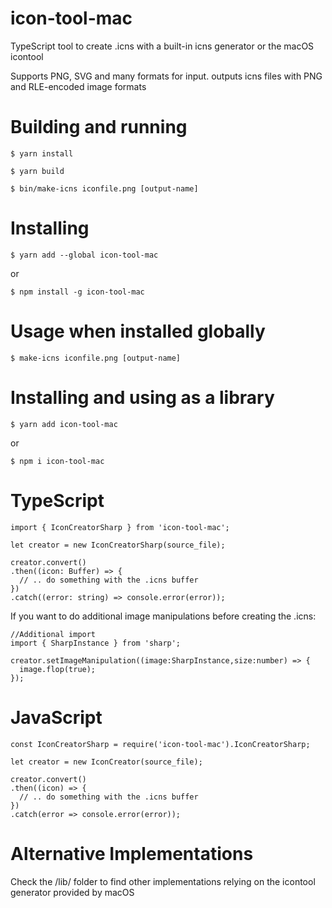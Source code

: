 icon-tool-mac
======

TypeScript tool to create .icns with a built-in icns generator or the macOS icontool

Supports PNG, SVG and many formats for input. outputs icns files with PNG and RLE-encoded image formats

# Building and running

`$ yarn install`

`$ yarn build`

`$ bin/make-icns iconfile.png [output-name]`

# Installing

`$ yarn add --global icon-tool-mac`

or

`$ npm install -g icon-tool-mac`

# Usage when installed globally

`$ make-icns iconfile.png [output-name]`

# Installing and using as a library

`$ yarn add icon-tool-mac`

or

`$ npm i icon-tool-mac`

# TypeScript

```
import { IconCreatorSharp } from 'icon-tool-mac';

let creator = new IconCreatorSharp(source_file);

creator.convert()
.then((icon: Buffer) => {
  // .. do something with the .icns buffer
})
.catch((error: string) => console.error(error));
```
If you want to do additional image manipulations before creating the .icns:

```
//Additional import
import { SharpInstance } from 'sharp';

creator.setImageManipulation((image:SharpInstance,size:number) => {
  image.flop(true);
});
```

# JavaScript

```
const IconCreatorSharp = require('icon-tool-mac').IconCreatorSharp;

let creator = new IconCreator(source_file);

creator.convert()
.then((icon) => {
  // .. do something with the .icns buffer
})
.catch(error => console.error(error));
```

# Alternative Implementations

Check the /lib/ folder to find other implementations relying on the icontool generator provided by macOS
